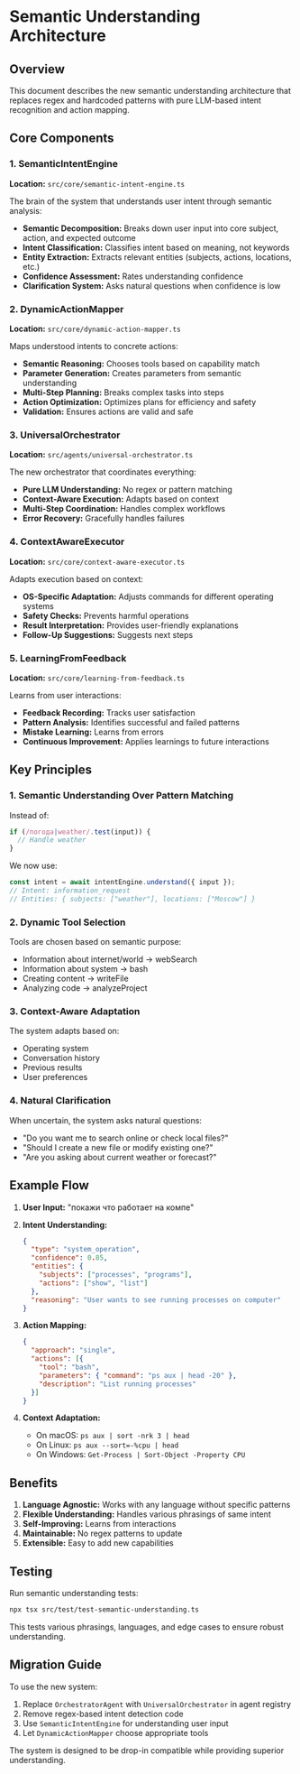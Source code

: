 # Semantic Understanding Architecture

## Overview

This document describes the new semantic understanding architecture that replaces regex and hardcoded patterns with pure LLM-based intent recognition and action mapping.

## Core Components

### 1. SemanticIntentEngine
**Location:** `src/core/semantic-intent-engine.ts`

The brain of the system that understands user intent through semantic analysis:

- **Semantic Decomposition:** Breaks down user input into core subject, action, and expected outcome
- **Intent Classification:** Classifies intent based on meaning, not keywords
- **Entity Extraction:** Extracts relevant entities (subjects, actions, locations, etc.)
- **Confidence Assessment:** Rates understanding confidence
- **Clarification System:** Asks natural questions when confidence is low

### 2. DynamicActionMapper
**Location:** `src/core/dynamic-action-mapper.ts`

Maps understood intents to concrete actions:

- **Semantic Reasoning:** Chooses tools based on capability match
- **Parameter Generation:** Creates parameters from semantic understanding
- **Multi-Step Planning:** Breaks complex tasks into steps
- **Action Optimization:** Optimizes plans for efficiency and safety
- **Validation:** Ensures actions are valid and safe

### 3. UniversalOrchestrator
**Location:** `src/agents/universal-orchestrator.ts`

The new orchestrator that coordinates everything:

- **Pure LLM Understanding:** No regex or pattern matching
- **Context-Aware Execution:** Adapts based on context
- **Multi-Step Coordination:** Handles complex workflows
- **Error Recovery:** Gracefully handles failures

### 4. ContextAwareExecutor
**Location:** `src/core/context-aware-executor.ts`

Adapts execution based on context:

- **OS-Specific Adaptation:** Adjusts commands for different operating systems
- **Safety Checks:** Prevents harmful operations
- **Result Interpretation:** Provides user-friendly explanations
- **Follow-Up Suggestions:** Suggests next steps

### 5. LearningFromFeedback
**Location:** `src/core/learning-from-feedback.ts`

Learns from user interactions:

- **Feedback Recording:** Tracks user satisfaction
- **Pattern Analysis:** Identifies successful and failed patterns
- **Mistake Learning:** Learns from errors
- **Continuous Improvement:** Applies learnings to future interactions

## Key Principles

### 1. Semantic Understanding Over Pattern Matching

Instead of:
```typescript
if (/погода|weather/.test(input)) {
  // Handle weather
}
```

We now use:
```typescript
const intent = await intentEngine.understand({ input });
// Intent: information_request
// Entities: { subjects: ["weather"], locations: ["Moscow"] }
```

### 2. Dynamic Tool Selection

Tools are chosen based on semantic purpose:
- Information about internet/world → webSearch
- Information about system → bash
- Creating content → writeFile
- Analyzing code → analyzeProject

### 3. Context-Aware Adaptation

The system adapts based on:
- Operating system
- Conversation history
- Previous results
- User preferences

### 4. Natural Clarification

When uncertain, the system asks natural questions:
- "Do you want me to search online or check local files?"
- "Should I create a new file or modify existing one?"
- "Are you asking about current weather or forecast?"

## Example Flow

1. **User Input:** "покажи что работает на компе"

2. **Intent Understanding:**
   ```json
   {
     "type": "system_operation",
     "confidence": 0.85,
     "entities": {
       "subjects": ["processes", "programs"],
       "actions": ["show", "list"]
     },
     "reasoning": "User wants to see running processes on computer"
   }
   ```

3. **Action Mapping:**
   ```json
   {
     "approach": "single",
     "actions": [{
       "tool": "bash",
       "parameters": { "command": "ps aux | head -20" },
       "description": "List running processes"
     }]
   }
   ```

4. **Context Adaptation:**
   - On macOS: `ps aux | sort -nrk 3 | head`
   - On Linux: `ps aux --sort=-%cpu | head`
   - On Windows: `Get-Process | Sort-Object -Property CPU`

## Benefits

1. **Language Agnostic:** Works with any language without specific patterns
2. **Flexible Understanding:** Handles various phrasings of same intent
3. **Self-Improving:** Learns from interactions
4. **Maintainable:** No regex patterns to update
5. **Extensible:** Easy to add new capabilities

## Testing

Run semantic understanding tests:
```bash
npx tsx src/test/test-semantic-understanding.ts
```

This tests various phrasings, languages, and edge cases to ensure robust understanding.

## Migration Guide

To use the new system:

1. Replace `OrchestratorAgent` with `UniversalOrchestrator` in agent registry
2. Remove regex-based intent detection code
3. Use `SemanticIntentEngine` for understanding user input
4. Let `DynamicActionMapper` choose appropriate tools

The system is designed to be drop-in compatible while providing superior understanding.